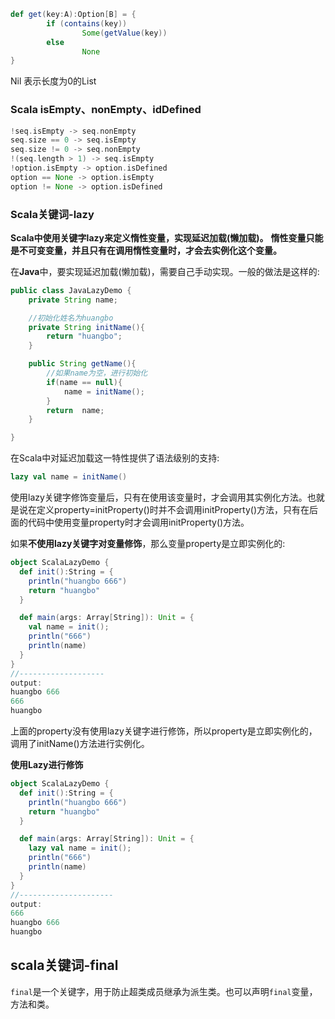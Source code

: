 ```scala
def get(key:A):Option[B] = {
		if (contains(key))
				Some(getValue(key))
		else
				None
}
```

Nil 表示长度为0的List

### Scala isEmpty、nonEmpty、idDefined

```scala
!seq.isEmpty -> seq.nonEmpty
seq.size == 0 -> seq.isEmpty
seq.size != 0 -> seq.nonEmpty
!(seq.length > 1) -> seq.isEmpty
!option.isEmpty -> option.isDefined
option == None -> option.isEmpty
option != None -> option.isDefined

```



### Scala关键词-lazy

**Scala中使用关键字lazy来定义惰性变量，实现延迟加载(懒加载)。** 
**惰性变量只能是不可变变量，并且只有在调用惰性变量时，才会去实例化这个变量。**

在**Java**中，要实现延迟加载(懒加载)，需要自己手动实现。一般的做法是这样的:

```java
public class JavaLazyDemo {
    private String name;

    //初始化姓名为huangbo
    private String initName(){
        return "huangbo";
    }

    public String getName(){
        //如果name为空，进行初始化
        if(name == null){
            name = initName();
        }
        return  name;
    }

}
```

在Scala中对延迟加载这一特性提供了语法级别的支持:

```scala
lazy val name = initName()
```

使用lazy关键字修饰变量后，只有在使用该变量时，才会调用其实例化方法。也就是说在定义property=initProperty()时并不会调用initProperty()方法，只有在后面的代码中使用变量property时才会调用initProperty()方法。

如果**不使用lazy关键字对变量修饰**，那么变量property是立即实例化的:

```scala
object ScalaLazyDemo {
  def init():String = {
    println("huangbo 666")
    return "huangbo"
  }

  def main(args: Array[String]): Unit = {
    val name = init();
    println("666")
    println(name)
  }
}
//-------------------
output:
huangbo 666
666
huangbo
```

上面的property没有使用lazy关键字进行修饰，所以property是立即实例化的，调用了initName()方法进行实例化。

**使用Lazy进行修饰**

```scala
object ScalaLazyDemo {
  def init():String = {
    println("huangbo 666")
    return "huangbo"
  }

  def main(args: Array[String]): Unit = {
    lazy val name = init();
    println("666")
    println(name)
  }
}
//---------------------
output:
666
huangbo 666
huangbo
```



## scala关键词-final

`final`是一个关键字，用于防止超类成员继承为派生类。也可以声明`final`变量，方法和类。

